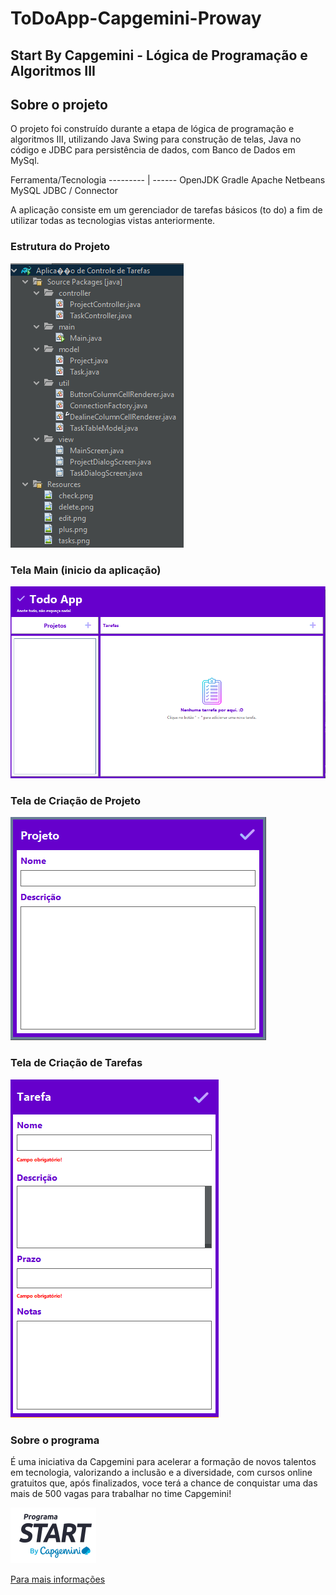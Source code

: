 # ToDoApp-Capgemini-Proway

## Start By Capgemini - Lógica de Programação e Algoritmos III 

## Sobre o projeto

O projeto foi construído durante a etapa de lógica de programação e algoritmos III, utilizando Java Swing para construção de telas, Java no código e JDBC para persistência de dados, com Banco de Dados em MySql.

Ferramenta/Tecnologia
--------- | ------
OpenJDK 
Gradle 
Apache Netbeans 
MySQL
JDBC / Connector 

A aplicação consiste em um gerenciador de tarefas básicos (to do) a fim de utilizar todas as tecnologias vistas anteriormente. 

### Estrutura do Projeto

![image](https://github.com/NelsonKobayashi/ToDoApp-Capgemini-Proway/blob/main/imagens/estrutura%20do%20projeto.png)

### Tela Main (inicio da aplicação)

![image](https://github.com/NelsonKobayashi/ToDoApp-Capgemini-Proway/blob/main/imagens/main.png)

### Tela de Criação de Projeto

![image](https://github.com/NelsonKobayashi/ToDoApp-Capgemini-Proway/blob/main/imagens/AddProject.png)

### Tela de Criação de Tarefas 

![image](https://github.com/NelsonKobayashi/ToDoApp-Capgemini-Proway/blob/main/imagens/AddTask.png)

### Sobre o programa
É uma iniciativa da Capgemini para acelerar a formação de novos talentos em tecnologia, valorizando a inclusão e a diversidade, com cursos online gratuitos que, após finalizados, voce terá a chance de conquistar uma das mais de 500 vagas para trabalhar no time Capgemini!


![image](https://github.com/NelsonKobayashi/ToDoApp-Capgemini-Proway/blob/main/imagens/StartByCapgemini.png)

[Para mais informações](https://startcapgemini.com.br/)
